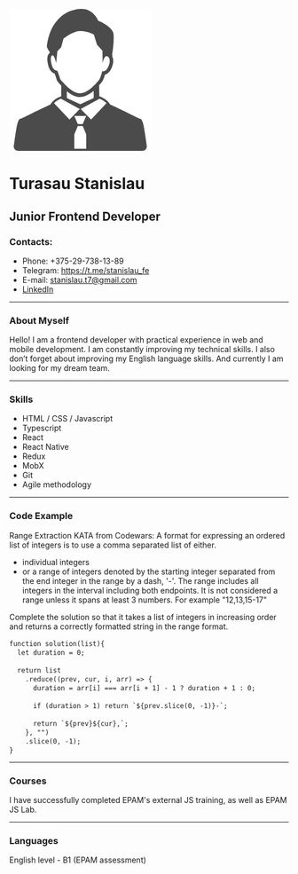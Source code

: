 ![avatar](man.png "Stanislau Turasau")

# Turasau Stanislau

## Junior Frontend Developer

### Contacts:

- Phone: +375-29-738-13-89
- Telegram: https://t.me/stanislau_fe
- E-mail: stanislau.t7@gmail.com
- [LinkedIn](https://www.linkedin.com/in/stanislau-turasau-b527381b0/ "Stanislau on LinkedIn")

---

### About Myself

Hello! I am a frontend developer with practical experience in web and mobile development. I am constantly improving my technical skills. I also don’t forget about improving my English language skills. And currently I am looking for my dream team.

---

### Skills

- HTML / CSS / Javascript
- Typescript
- React
- React Native
- Redux
- MobX
- Git
- Agile methodology

---

### Code Example

Range Extraction KATA from Codewars:
A format for expressing an ordered list of integers is to use a comma separated list of either.

- individual integers
- or a range of integers denoted by the starting integer separated from the end integer in the range by a dash, '-'. The range includes all integers in the interval including both endpoints. It is not considered a range unless it spans at least 3 numbers. For example "12,13,15-17"

Complete the solution so that it takes a list of integers in increasing order and returns a correctly formatted string in the range format.

```
function solution(list){
  let duration = 0;

  return list
    .reduce((prev, cur, i, arr) => {
      duration = arr[i] === arr[i + 1] - 1 ? duration + 1 : 0;

      if (duration > 1) return `${prev.slice(0, -1)}-`;

      return `${prev}${cur},`;
    }, "")
    .slice(0, -1);
}
```

---

### Courses

I have successfully completed EPAM's external JS training, as well as EPAM JS Lab.

---

### Languages

English level - B1 (EPAM assessment)
